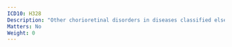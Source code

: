 ```yaml
---
ICD10: H328
Description: "Other chorioretinal disorders in diseases classified elsewhere"
Matters: No
Weight: 0
---
```


